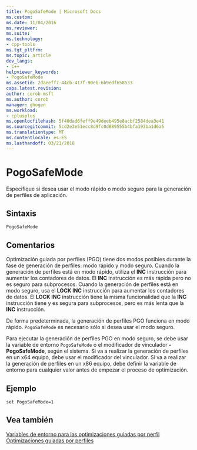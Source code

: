 ```yaml
---
title: PogoSafeMode | Microsoft Docs
ms.custom: 
ms.date: 11/04/2016
ms.reviewer: 
ms.suite: 
ms.technology:
- cpp-tools
ms.tgt_pltfrm: 
ms.topic: article
dev_langs:
- C++
helpviewer_keywords:
- PogoSafeMode
ms.assetid: 2daeeff7-44cb-417f-90eb-6b9edf658533
caps.latest.revision: 
author: corob-msft
ms.author: corob
manager: ghogen
ms.workload:
- cplusplus
ms.openlocfilehash: 5f40dad6feff9e49deeb495e8acbf2584dea3e41
ms.sourcegitcommit: 5cd2e3e51ecc8d9fc0d889555b4bfa193ba1d6a5
ms.translationtype: MT
ms.contentlocale: es-ES
ms.lasthandoff: 03/21/2018
---
```

# <a name="pogosafemode"></a>PogoSafeMode
Especifique si desea usar el modo rápido o modo seguro para la generación de perfiles de aplicación.  
  
## <a name="syntax"></a>Sintaxis  
  
```  
PogoSafeMode  
```  
  
## <a name="remarks"></a>Comentarios  
 Optimización guiada por perfiles (PGO) tiene dos modos posibles durante la fase de generación de perfiles: modo rápido y modo seguro. Cuando la generación de perfiles está en modo rápido, utiliza el **INC** instrucción para aumentar los contadores de datos. El **INC** instrucción es más rápida pero no es seguro para subprocesos. Cuando la generación de perfiles está en modo seguro, usa el **LOCK INC** instrucción para aumentar los contadores de datos. El **LOCK INC** instrucción tiene la misma funcionalidad que la **INC** instrucción tiene y es segura para subprocesos, pero es más lenta que la **INC** instrucción.  
  
 De forma predeterminada, la generación de perfiles PGO funciona en modo rápido. `PogoSafeMode` es necesario sólo si desea usar el modo seguro.  
  
 Para ejecutar la generación de perfiles PGO en modo seguro, se debe usar la variable de entorno `PogoSafeMode` o el modificador de vinculador **- PogoSafeMode**, según el sistema. Si va a realizar la generación de perfiles en un x64 equipo, debe usar el modificador del vinculador. Si va a realizar la generación de perfiles en un x86 equipo, debe definir la variable de entorno para cualquier valor antes de empezar el proceso de optimización.  
  
## <a name="example"></a>Ejemplo  
  
```  
set PogoSafeMode=1  
```  
  
## <a name="see-also"></a>Vea también  
 [Variables de entorno para las optimizaciones guiadas por perfil](../../build/reference/environment-variables-for-profile-guided-optimizations.md)   
 [Optimizaciones guiadas por perfiles](../../build/reference/profile-guided-optimizations.md)